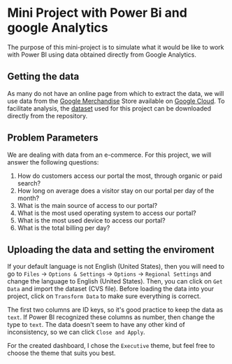 # Mini Project with Power Bi and google Analytics

The purpose of this mini-project is to simulate what it would be like to work with Power BI using data obtained directly from Google Analytics.

## Getting the data

As many do not have an online page from which to extract the data, we will use data from the [Google Merchandise](https://www.googlemerchandisestore.com/) Store available on [Google Cloud](https://cloud.google.com/). To facilitate analysis, the [dataset](dataset.csv) used for this project can be downloaded directly from the repository.

## Problem Parameters

We are dealing with data from an e-commerce. For this project, we will answer the following questions:

1. How do customers access our portal the most, through organic or paid search?
2. How long on average does a visitor stay on our portal per day of the month?
3. What is the main source of access to our portal?
4. What is the most used operating system to access our portal?
5. What is the most used device to access our portal?
6. What is the total billing per day?

## Uploading the data and setting the enviroment

If your default language is not English (United States), then you will need to go to `Files` &rarr; `Options & Settings` &rarr; `Options` &rarr; `Regional Settings` and change the language to English (United States). Then, you can click on `Get Data` and import the dataset (CVS file). Before loading the data into your project, click on `Transform Data` to make sure everything is correct.

The first two columns are ID keys, so it's good practice to keep the data as `text`. If Power BI recognized these columns as number, then change the type to `text`. The data doesn't seem to have any other kind of inconsistency, so we can click `Close and Apply`.

For the created dashboard, I chose the `Executive` theme, but feel free to choose the theme that suits you best.